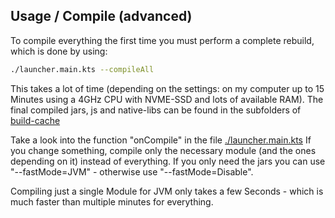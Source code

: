 ## Usage / Compile (advanced)

To compile everything the first time you must perform a complete rebuild, which is done by using:

```bash
./launcher.main.kts --compileAll
```

This takes a lot of time (depending on the settings: on my computer up to 15 Minutes using a 4GHz CPU with NVME-SSD and lots of available RAM).
The final compiled jars, js and native-libs can be found in the subfolders of [build-cache](build-cache)

Take a look into the function "onCompile" in the file [./launcher.main.kts](./launcher.main.kts)
If you change something, compile only the necessary module (and the ones depending on it) instead of everything.
If you only need the jars you can use "--fastMode=JVM" - otherwise use "--fastMode=Disable".

Compiling just a single Module for JVM only takes a few Seconds - which is much faster than multiple minutes for everything.
